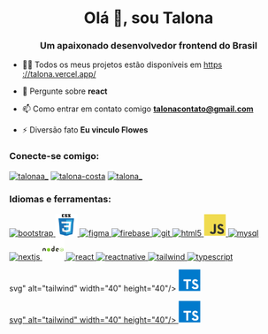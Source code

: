 <h1 align="center">Olá 👋, sou Talona</h1>
<h3 align="center">Um apaixonado desenvolvedor frontend do Brasil</h3>

- 👨‍💻 Todos os meus projetos estão disponíveis em [https ://talona.vercel.app/](https://talona.vercel.app/)

- 💬 Pergunte sobre **react**

- 📫 Como entrar em contato comigo **talonacontato@gmail.com**

- ⚡ Diversão fato **Eu vinculo Flowes**

<h3 align="left">Conecte-se comigo:</h3>
<p align="left">
<a href="https://twitter.com/talonaa_" target=" em branco"><img align="center" src="https://raw.githubusercontent.com/rahuldkjain/github-profile-readme-generator/master/src/images/icons/Social/twitter.svg" alt=" talonaa_" height="30" width="40" /></a>
<a href="https://linkedin.com/in/talona-costa" target="blank"><img align="center" src="https://raw.githubusercontent.com/rahuldkjain/github-profile-readme-generator/master/src/images/icons/Social/linked-in-alt.svg" alt="talona-costa" height= "30" width="40" /></a>
<a href="https://discord.gg/talona_" target="blank"><img align="center" src="https://raw .githubusercontent.com/rahuldkjain/github-profile-readme-generator/master/src/images/icons/Social/discord.svg" alt="talona_" height="30" width="40" /></a>
</p>

<h3 align="left">Idiomas e ferramentas:</h3>
<p align="left"> <a href="https://getbootstrap.com" target="_blank" rel="noreferrer"> <img src="https://raw.githubusercontent.com/devicons/devicon /master/icons/bootstrap/bootstrap-plain-wordmark.svg" alt="bootstrap" width="40" height="40"/> </a> <a href="https://www.w3schools.com /css/" target="_blank" rel="noreferrer"> <img src="https://raw.githubusercontent.com/devicons/devicon/master/icons/css3/css3-original-wordmark.svg" alt= "css3" width="40" height="40"/> </a> <a href="https://www.figma.com/" target="_blank" rel="noreferrer"> <img src= "https://www.vectorlogo.zone/logos/figma/figma-icon.svg" alt="figma" width="40" height="40"/> </a> <a href="https:/ /firebase.google.com/" target="_blank" rel="noreferrer"> <img src="https://www.vectorlogo.zone/logos/firebase/firebase-icon.svg" alt="firebase" largura ="40" height="40"/> </a> <a href="https://git-scm.com/" target="_blank" rel="noreferrer"> <img src="https:/ /www.vectorlogo.zone/logos/git-scm/git-scm-icon.svg" alt="git" width="40" height="40"/> </a> <a href="https:/ /www.w3.org/html/" target="_blank" rel="noreferrer"> <img src="https://raw.githubusercontent.com/devicons/devicon/master/icons/html5/html5-original- wordmark.svg" alt="html5" width="40" height="40"/> </a> <a href="https://developer.mozilla.org/en-US/docs/Web/JavaScript" target="_blank" rel="noreferrer"> <img src="https://raw.githubusercontent.com/devicons/devicon/master/icons/javascript/javascript-original.svg" alt="javascript" width=" 40" height="40"/> </a> <a href="https://www.mysql.com/" target="_blank" rel="noreferrer"> <img src="https://raw .githubusercontent.com/devicons/devicon/master/icons/mysql/mysql-original-wordmark.svg" alt="mysql" width="40" height="40"/> </a> <a href="https ://nextjs.org/" target="_blank" rel="noreferrer"> <img src="https://cdn.worldvectorlogo.com/logos/nextjs-2.svg" alt="nextjs" width="40" height="40"/> </a> <a href="https://nodejs.org" target="_blank" rel="noreferrer"> <img src ="https://raw.githubusercontent.com/devicons/devicon/master/icons/nodejs/nodejs-original-wordmark.svg" alt="nodejs" width="40" height="40"/> </a > <a href="https://reactjs.org/" target="_blank" rel="noreferrer"> <img src="https://raw.githubusercontent.com/devicons/devicon/master/icons/react /react-original-wordmark.svg" alt="react" width="40" height="40"/> </a> <a href="https://reactnative.dev/" target="_blank" rel ="noreferrer"> <img src="https://reactnative.dev/img/header_logo.svg" alt="reactnative" width="40" height="40"/> </a> <a href=" https://tailwindcss.com/" target="_blank" rel="noreferrer"> <img src="https://www.vectorlogo.zone/logos/tailwindcss/tailwindcss-icon.svg" alt="tailwind" width="40" height="40"/> </a> <a href="https://www.typescriptlang.org/" target="_blank" rel="noreferrer"> <img src="https: //raw.githubusercontent.com/devicons/devicon/master/icons/typescript/typescript-original.svg" alt="typescript" width="40" height="40"/> </a> </p>svg" alt="tailwind" width="40" height="40"/> </a> <a href="https://www.typescriptlang.org/" target="_blank" rel="noreferrer"> <img src="https://raw.githubusercontent.com/devicons/devicon/master/icons/typescript/typescript-original.svg" alt="typescript" width="40" height="40"/> </ uma> </p>svg" alt="tailwind" width="40" height="40"/> </a> <a href="https://www.typescriptlang.org/" target="_blank" rel="noreferrer"> <img src="https://raw.githubusercontent.com/devicons/devicon/master/icons/typescript/typescript-original.svg" alt="typescript" width="40" height="40"/> </ uma> </p>
